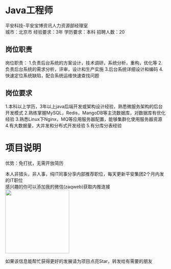 # Java工程师
平安科技-平安宝博资讯人力资源部经理室  
城市：北京市 经验要求：3年 学历要求：本科  招聘人数：20

## 岗位职责
岗位职责：
 1.负责后台系统的方案设计，技术调研，系统分析，重构，优化等
 2.负责后台系统的需求分析，评审，设计和生产实施
 3.后台系统详细设计和编码
 4.快速定位系统缺陷，配合系统运维快速查找问题

## 岗位要求
1.本科以上学历，3年以上java后端开发或架构设计经验，熟悉微服务架构的后台开发模式
 2.熟练掌握MySQL，Redis，MangoDB等主流数据库，对数据库有优化经验
 3.熟悉Linux下Nginx，MQ等应用服务器配置，能够集群化使用服务器资源
 4.有大数据量，大并发和分布式开发经验
 5.有分库分表经验

# 项目说明

优势：免打扰，无需开放简历

本人非猎头，非人事，纯IT同事分享内部推荐职位，每天更新平安集团2个月内发的IT职位  
感兴趣的你可以添加我的微信(zaqweb)获取内推连接  
<img src="https://github.com/zaqweb/PA-IT-JOBS/blob/master/WechatICode.jpeg"  height="200" width="200">

如果该信息能帮忙获得更好的发展请为项目点亮Star，转发给有需要的朋友




